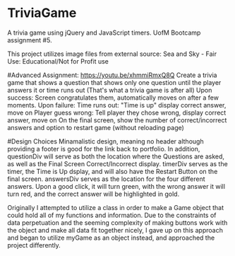 # TriviaGame
A trivia game using jQuery and JavaScript timers. UofM Bootcamp assignment #5.

This project utilizes image files from external source: Sea and Sky - Fair Use: Educational/Not for Profit use

#Advanced Assignment: https://youtu.be/xhmmiRmxQ8Q
Create a trivia game that shows a question that shows only one question until the player answers it or time runs out (That's what a trivia game is after all)
Upon success:
    Screen congratulates them, automatically moves on after a few moments.
Upon failure:
    Time runs out: "Time is up" display correct answer, move on
    Player guess wrong: Tell player they chose wrong, display correct answer, move on
On the final screen, show the number of correct/incorrect answers and option to restart game (without reloading page)

#Design Choices
Minamalistic design, meaning no header although providing a footer is good for the link back to portfolio.
In addition, questionDiv will serve as both the location where the Questions are asked, as well as the Final Screen Correct/Incorrect display.
timerDiv serves as the timer, the Time is Up dsplay, and will also have the Restart Button on the final screen.
answersDiv serves as the location for the four different answers. Upon a good click, it will turn green, with the wrong answer it will turn red, and the correct answer will be highlighted in gold.

Originally I attempted to utilize a class in order to make a Game object that could hold all of my functions and information. Due to the constraints of data perpetuation and the seeming complexity of making buttons work with the object and make all data fit together nicely, I gave up on this approach and began to utilize myGame as an object instead, and approached the project differently.